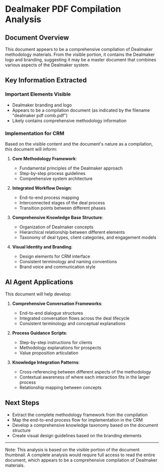 # Dealmaker PDF Compilation Analysis

## Document Overview
This document appears to be a comprehensive compilation of Dealmaker methodology materials. From the visible portion, it contains the Dealmaker logo and branding, suggesting it may be a master document that combines various aspects of the Dealmaker system.

## Key Information Extracted

### Important Elements Visible
- Dealmaker branding and logo
- Appears to be a compilation document (as indicated by the filename "dealmaker pdf comb.pdf")
- Likely contains comprehensive methodology information

### Implementation for CRM
Based on the visible content and the document's nature as a compilation, this document will inform:

1. **Core Methodology Framework**: 
   - Fundamental principles of the Dealmaker approach
   - Step-by-step process guidelines
   - Comprehensive system architecture

2. **Integrated Workflow Design**:
   - End-to-end process mapping
   - Interconnected stages of the deal process
   - Transition points between different phases

3. **Comprehensive Knowledge Base Structure**:
   - Organization of Dealmaker concepts
   - Hierarchical relationship between different elements
   - Taxonomy of deal types, client categories, and engagement models

4. **Visual Identity and Branding**:
   - Design elements for CRM interface
   - Consistent terminology and naming conventions
   - Brand voice and communication style

## AI Agent Applications
This document will help develop:

1. **Comprehensive Conversation Frameworks**:
   - End-to-end dialogue structures
   - Integrated conversation flows across the deal lifecycle
   - Consistent terminology and conceptual explanations

2. **Process Guidance Scripts**:
   - Step-by-step instructions for clients
   - Methodology explanations for prospects
   - Value proposition articulation

3. **Knowledge Integration Patterns**:
   - Cross-referencing between different aspects of the methodology
   - Contextual awareness of where each interaction fits in the larger process
   - Relationship mapping between concepts

## Next Steps
- Extract the complete methodology framework from the compilation
- Map the end-to-end process flow for implementation in the CRM
- Develop a comprehensive knowledge taxonomy based on the document structure
- Create visual design guidelines based on the branding elements

---

Note: This analysis is based on the visible portion of the document thumbnail. A complete analysis would require full access to read the entire document, which appears to be a comprehensive compilation of Dealmaker materials.
